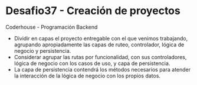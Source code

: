 # Desafio37 - Creación de proyectos
Coderhouse - Programación Backend

- Dividir en capas el proyecto entregable con el que venimos trabajando, agrupando apropiadamente las capas de ruteo, controlador, lógica de negocio y persistencia.
- Considerar agrupar las rutas por funcionalidad, con sus controladores, lógica de negocio con los casos de uso, y capa de persistencia.
- La capa de persistencia contendrá los métodos necesarios para atender la interacción de la lógica de negocio con los propios datos.

